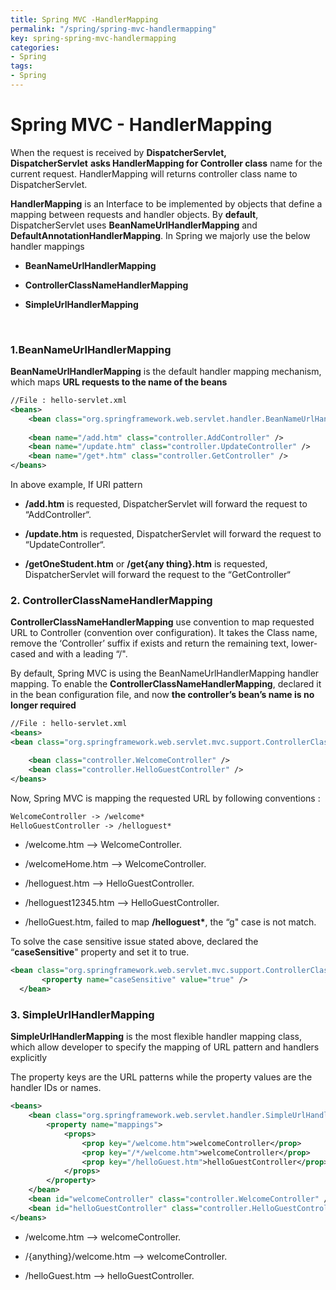 ```yaml
---
title: Spring MVC -HandlerMapping
permalink: "/spring/spring-mvc-handlermapping"
key: spring-spring-mvc-handlermapping
categories:
- Spring
tags:
- Spring
---
```


Spring MVC - HandlerMapping
=============================

When the request is received by **DispatcherServlet, DispatcherServlet** **asks
HandlerMapping for Controller class** name for the current request.
HandlerMapping will returns controller class name to DispatcherServlet.

**HandlerMapping** is an Interface to be implemented by objects that define a
mapping between requests and handler objects. By **default**, DispatcherServlet
uses **BeanNameUrlHandlerMapping** and **DefaultAnnotationHandlerMapping**. In
Spring we majorly use the below handler mappings

-   **BeanNameUrlHandlerMapping**

-   **ControllerClassNameHandlerMapping**

-   **SimpleUrlHandlerMapping**


<br>

### 1.BeanNameUrlHandlerMapping

**BeanNameUrlHandlerMapping** is the default handler mapping mechanism, which
maps **URL requests to the name of the beans**
```xml
//File : hello-servlet.xml
<beans>
	<bean class="org.springframework.web.servlet.handler.BeanNameUrlHandlerMapping" />
	
	<bean name="/add.htm" class="controller.AddController" />
	<bean name="/update.htm" class="controller.UpdateController" />
	<bean name="/get*.htm" class="controller.GetController" />
</beans>
```

In above example, If URI pattern

-   **/add.htm** is requested, DispatcherServlet will forward the request to
    “AddController“.

-   **/update.htm** is requested, DispatcherServlet will forward the request to
    “UpdateController“.

-   **/getOneStudent.htm** or **/get{any thing}.htm** is requested,
    DispatcherServlet will forward the request to the “GetController“



### 2. ControllerClassNameHandlerMapping 

**ControllerClassNameHandlerMapping** use convention to map requested URL to
Controller (convention over configuration). It takes the Class name, remove the
‘Controller’ suffix if exists and return the remaining text, lower-cased and
with a leading “/".

By default, Spring MVC is using the BeanNameUrlHandlerMapping handler mapping.
To enable the **ControllerClassNameHandlerMapping**, declared it in the bean
configuration file, and now **the controller’s bean’s name is no longer
required**
```xml
//File : hello-servlet.xml
<beans>
<bean class="org.springframework.web.servlet.mvc.support.ControllerClassNameHandlerMapping" />

	<bean class="controller.WelcomeController" />
	<bean class="controller.HelloGuestController" />
</beans>
```

Now, Spring MVC is mapping the requested URL by following conventions :
```xml
WelcomeController -> /welcome*
HelloGuestController -> /helloguest*
```


-   /welcome.htm –> WelcomeController.

-   /welcomeHome.htm –> WelcomeController.

-   /helloguest.htm –> HelloGuestController.

-   /helloguest12345.htm –> HelloGuestController.

-   /helloGuest.htm, failed to map **/helloguest\***, the “g" case is not match.

To solve the case sensitive issue stated above, declared the “**caseSensitive**"
property and set it to true.
```xml
<bean class="org.springframework.web.servlet.mvc.support.ControllerClassNameHandlerMapping" >
       <property name="caseSensitive" value="true" />
  </bean>
```




### 3. SimpleUrlHandlerMapping

**SimpleUrlHandlerMapping** is the most flexible handler mapping class, which
allow developer to specify the mapping of URL pattern and handlers explicitly

The property keys are the URL patterns while the property values are the handler
IDs or names.
```xml
<beans>
	<bean class="org.springframework.web.servlet.handler.SimpleUrlHandlerMapping">
		<property name="mappings">
			<props>
				<prop key="/welcome.htm">welcomeController</prop>
				<prop key="/*/welcome.htm">welcomeController</prop>
				<prop key="/helloGuest.htm">helloGuestController</prop>
			</props>
		</property>
	</bean>
	<bean id="welcomeController" class="controller.WelcomeController" />
	<bean id="helloGuestController" class="controller.HelloGuestController" />
</beans>
```


-   /welcome.htm –> welcomeController.

-   /{anything}/welcome.htm –> welcomeController.

-   /helloGuest.htm –> helloGuestController.
